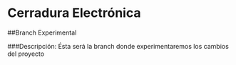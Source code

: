 # Cerradura Electrónica

##Branch Experimental

###Descripción:
Ésta será la branch donde experimentaremos los cambios del proyecto
